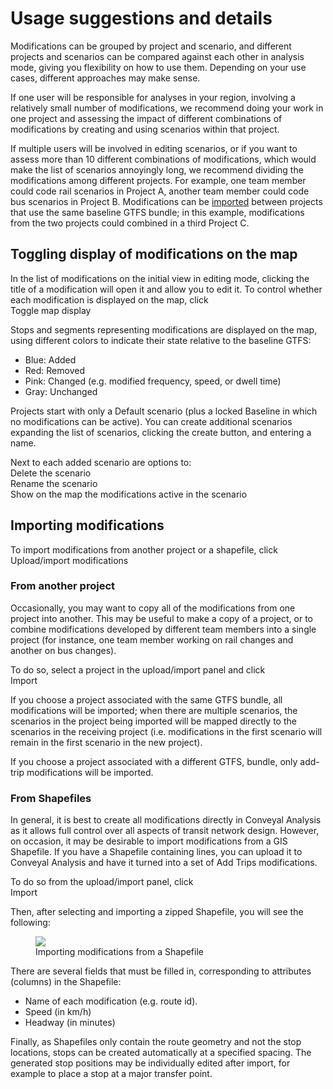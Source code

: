# Usage suggestions and details

Modifications can be grouped by project and scenario, and different projects and scenarios can be compared against each other in analysis mode, giving you flexibility on how to use them. Depending on your use cases, different approaches may make sense.

If one user will be responsible for analyses in your region, involving a relatively small number of modifications, we recommend doing your work in one project and assessing the impact of different combinations of modifications by creating and using scenarios within that project.

If multiple users will be involved in editing scenarios, or if you want to assess more than 10 different combinations of modifications, which would make the list of scenarios annoyingly long, we recommend dividing the modifications among different projects.  For example, one team member could code rail scenarios in Project A, another team member could code bus scenarios in Project B. Modifications can be [imported](#importing-modifications-from-another-project) between projects that use the same baseline GTFS bundle; in this example, modifications from the two projects could combined in a third Project C.

## Toggling display of modifications on the map

In the list of modifications on the initial view in editing mode, clicking the title of a modification will open it and allow you to edit it. To control whether each modification is displayed on the map, click<br>
<span class="ui-icon"><i class="fa fa-eye"></i>Toggle map display</span>

Stops and segments representing modifications are displayed on the map, using different colors to indicate their state relative to the baseline GTFS:
* Blue: Added
* Red: Removed
* Pink: Changed (e.g. modified frequency, speed, or dwell time)
* Gray: Unchanged

Projects start with only a Default scenario (plus a locked Baseline in which no modifications can be active). You can create additional scenarios expanding the list of scenarios, clicking the create button, and entering a name.

Next to each added scenario are options to:
<br><span class="ui-icon"><i class="fa fa-trash"></i>Delete</span> the scenario
<br><span class="ui-icon"><i class="fa fa-pencil"></i>Rename</span> the scenario
<br><span class="ui-icon"><i class="fa fa-eye"></i>Show on the map</span> the modifications active in the scenario

## Importing modifications

To import modifications from another project or a shapefile, click
<br><span class="ui-icon"><i class="fa fa-upload"></i>Upload/import modifications</span>

### From another project

Occasionally, you may want to copy all of the modifications from one project into another. This may be useful to make a copy of a project, or to combine modifications developed by different team members into a single project (for instance, one team member working on rail changes and another on bus changes).

To do so, select a project in the upload/import panel and click
<br><span class="btn btn-success"><i class="fa fa-copy"></i> Import</span>

If you choose a project associated with the same GTFS bundle, all modifications will be imported; when there are multiple scenarios, the scenarios in the project being imported will be mapped directly to the scenarios in the receiving project (i.e. modifications in the first scenario will remain in the first scenario in the new project).

If you choose a project associated with a different GTFS, bundle, only add-trip modifications will be imported.

### From Shapefiles

In general, it is best to create all modifications directly in Conveyal Analysis as it allows full control over all aspects of transit network design. However, on occasion, it may be desirable to import modifications from a GIS Shapefile. If you have a Shapefile containing lines, you can upload it to Conveyal Analysis and have it turned into a set of Add Trips modifications.

To do so from the upload/import panel, click
<br><span class="btn btn-success"><i class="fa fa-upload"></i> Import</span>

Then, after selecting and importing a zipped Shapefile, you will see the following:

<figure>
  <img src="../img/import-modifications-from-shapefile.png"/>
  <figcaption>Importing modifications from a Shapefile</figcaption>
</figure>

There are several fields that must be filled in, corresponding to attributes (columns) in the Shapefile:
- Name of each modification (e.g. route id).
- Speed (in km/h)
- Headway (in minutes)

Finally, as Shapefiles only contain the route geometry and not the stop locations, stops can be created automatically at a specified spacing. The generated stop positions may be individually edited after import, for example to place a stop at a major transfer point.
